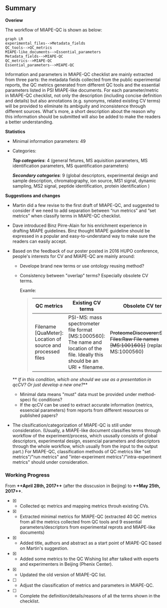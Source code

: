 ## Summary

**Overiew**

The workflow of MIAPE-QC is shown as below: 

```
graph LR
experimental_files-->Metadata_fields
QC_tools-->QC_metrics
MIAPE-like_documents-->Essential_parameters
Metadata_fields-->MIAPE-QC
QC_metrics-->MIAPE-QC
Essential_parameters-->MIAPE-QC
```
Information and parameters in MIAPE-QC checklist are mainly extracted from three parts: the metadata fields collected from the public experimental reports, the QC metrics generated from different QC tools and the essential parameters listed in PSI MIAPE-like documents. For each parameter/metric in MIAPE-QC checklist, not only the description (including concise definition and details) but also annotations (e.g. synonyms, related existing CV terms) will be provided to eliminate its ambiguity and inconsistence through different sources. What's more, a short description about the reason why this information should be submitted will also be added to make the readers a better understanding.  

**Statistics**

- Minimal information parameters: 49
- Categories: 

  ***Top categories***: 4 (general fetures, MS aquisition parameters, MS identification parameters, MS quantification parameters)
  
  ***Secondary categories***: 9 (global descriptors, experimental design and sample description, chromatography, ion source, MS1 signal, dynamic sampling, MS2 signal, peptide identification, protein identification )

**Suggestions and changes**

- Martin did a few revise to the first draft of MIAPE-QC, and suggested to consider if we need to add separation between “run metrics” and “set metrics” when classify terms in MIAPE-QC checklist.
- Dave introduced Binz Pirre-Alain for his enrichment experience in drafting MIAPE guidelines. Binz thought MIAPE guideline should be expressed in a popular and easy-to-understand way to make sure the readers can easily accept. 
- Based on the feedback of our poster posted in 2016 HUPO conference, people's interests for CV and MIAPE-QC are mainly around: 
  
  - Develope brand new terms or use ontology reusing method?
  - Consistency between "overlap" terms? Especially obsolete CV terms.
  
    Examle:   
    > QC metrics | Existing CV terms | Obsolete CV terms|
    > ---|---|---|
    > Filename [QuaMeter]: Location of source and processed files  | PSI-MS: mass spectrometer file format [MS:1000560]: The name and location of the file. Ideally this should be an URI + filename. | ~~ProteomeDiscoverer:Spectrum Files:Raw File names [MS:1001601]~~ (replaced by MS:1000560)
  ** *If in this condition, which one should we use as a presentation in qcCV? Or just develop a new one?***
  - Minimal data means "must" data must be provided under method-speci fic conditions? 
  - If the qcCV can be used to extract accurate information (metrics, essencial parameters) from reports from different resources or published papers? 
- The clssification/categorization of MIAPE-QC is still under consideration. (Usually, a MIAPE-like document classifies terms through workflow of the experiment/process, which ususally consists of global descriptors, experimental design, essencial parameters and descriptors through the whole workflow, which usually from the input to the output part.) For MIAPE-QC, classification methods of QC metrics like "set metrics"/"run metrics" and "inter-experiment metrics"/"intra-experiment metrics" should under consideration. 

### Working Progress 

From **++April 28th, 2017++** (after the disscusion in Beijing) to **++May 25th, 2017++**.

- [x] - Collected qc metrics and mapping metrics throuh existing CVs. 
- [x] - Extracted minimal metrics for MIAPE-QC (extracted 40 QC metrics from all the metrics collected from QC tools and 9 essential parameters/descriptors from experimental reprots and MIAPE-like documents)
- [x] - Added title, authors and abstract as a start point of MIAPE-QC based on Martin's suggestion. 
- [x] - Added some metrics to the QC Wishing list after talked with experts and experimenters in Beijing (Phenix Center). 
- [x] - Updated the old version of MIAPE-QC list.
- [ ] - Adjust the classification of metrics and parameters in MIAPE-QC.
- [ ] - Complete the definition/details/reasons of all the terms shown in the checklist. 



